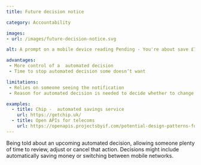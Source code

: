 ```yaml
---
title: Future decision notice

category: Accountability

images:
- url: /images/future-decision-notice.svg

alt: A prompt on a mobile device reading Pending - You're about save £7.23 and underneath a button reading Stop.

advantages:
 - More control of a  automated decision
 - Time to stop automated decision some doesn’t want

limitations:
 - Relies on someone seeing the notification
 - Reason for automated decision is needed to decide whether to change it

examples:
  - title: Chip -  automated savings service
    url: https://getchip.uk/
  - title: Open APIs for telecoms
    url: https://openapis.projectsbyif.com/potential-design-patterns-for-open-apis-in-the-utilities-sector#futureswitchnotice
---
```


Being told about an upcoming automated decision, allowing someone plenty of time to review, adjust or cancel that action. Decisions might include automatically saving money or switching between mobile networks.
